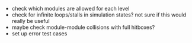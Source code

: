 * check which modules are allowed for each level
* check for infinite loops/stalls in simulation states? not sure if this would really be useful
* maybe check module-module collisions with full hitboxes?
* set up error test cases

